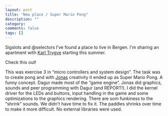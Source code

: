 ```yaml
---
layout: post
title: "New place / Super Mario Pong"
description: ""
category: 
comments: false
tags: []
---
```

Sigslots and @selectors
I’ve found a place to live in Bergen. I'm sharing an apartment with [Karl Trygve](http://www.ii.uib.no/~karltk/) starting this summer.

Check this out!


<object type="application/x-shockwave-flash" style="width:640px; height:480px;" data="http://www.youtube.com/v/bmbF94oDBiE"><param name="movie" value="http://www.youtube.com/v/bmbF94oDBiE"/></object>

This was exercise 3 in “micro controllers and system design”. The task was to create pong and with [Jonas](http://jonas.follesoe.no/default.aspx) creativity it ended up as Super Mario Pong. A funny concept. Dagur made most of the “game engine”. Jonas did graphics, sounds and peer programming with Dagur (and REPORT!). I did the kernel driver for the LEDs and buttons, input handling in the game and some optimizations to the graphics rendering.
There are som funkiness to the “shrink” sounds. We didn't have time to fix it. The paddles shrinks over time to make it more difficult.
No external libraries were used.